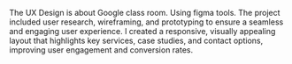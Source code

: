 The UX Design is about Google class room.
Using figma tools.
The project included user research, wireframing, and prototyping to ensure a seamless and engaging user experience. 
I created a responsive, visually appealing layout that highlights key services, case studies, and contact options,
improving user engagement and conversion rates. 
